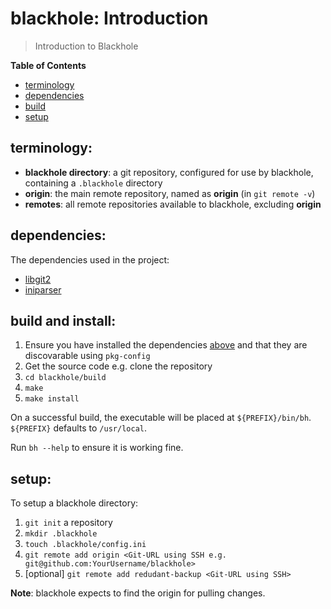# blackhole: Introduction

> Introduction to Blackhole

**Table of Contents**

* [terminology](#terms)
* [dependencies](#deps)
* [build](#build)
* [setup](#setup)


<a name="terms"></a>
## terminology:

* **blackhole directory**: a git repository, configured for use by
  blackhole, containing a `.blackhole` directory
* **origin**: the main remote repository, named as **origin**
  (in `git remote -v`)
* **remotes**: all remote repositories available to blackhole, excluding
  **origin**


<a name="deps"></a>
## dependencies:

The dependencies used in the project:

* [libgit2][libgit2]
* [iniparser][iniparser]

[iniparser]:https://github.com/ndevilla/iniparser
[libgit2]:https://libgit2.github.com


<a name="build"></a>
## build and install:

1. Ensure you have installed the dependencies [above](#deps) and that they
   are discovarable using `pkg-config`
1. Get the source code e.g. clone the repository
1. `cd blackhole/build`
1. `make`
1. `make install`

On a successful build, the executable will be placed at `${PREFIX}/bin/bh`.
`${PREFIX}` defaults to `/usr/local`.

Run `bh --help` to ensure it is working fine.


<a name="setup"></a>
## setup:

To setup a blackhole directory:

1. `git init` a repository
1. `mkdir .blackhole`
1. `touch .blackhole/config.ini`
1. `git remote add origin <Git-URL using SSH e.g. git@github.com:YourUsername/blackhole>`
1. [optional] `git remote add redudant-backup <Git-URL using SSH>`

**Note**: blackhole expects to find the origin for pulling changes.
